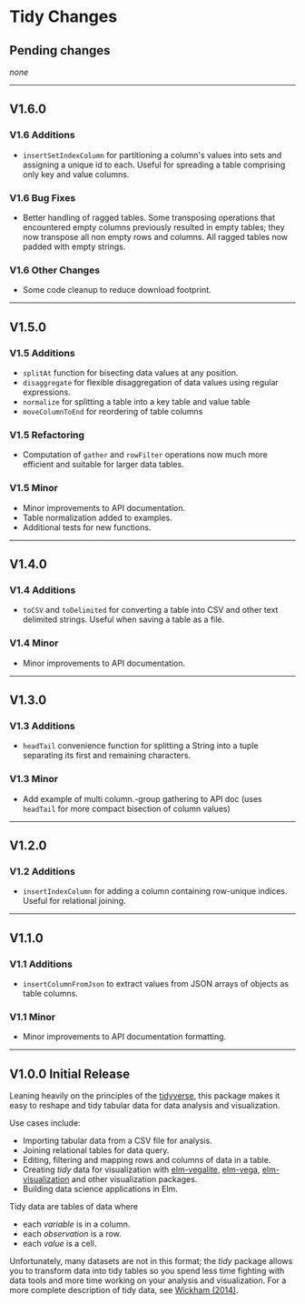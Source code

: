 # Tidy Changes

## Pending changes

_none_

---

## V1.6.0

### V1.6 Additions

- `insertSetIndexColumn` for partitioning a column's values into sets and assigning a unique id to each. Useful for spreading a table comprising only key and value columns.

### V1.6 Bug Fixes

- Better handling of ragged tables. Some transposing operations that encountered empty columns previously resulted in empty tables; they now transpose all non empty rows and columns. All ragged tables now padded with empty strings.

### V1.6 Other Changes

- Some code cleanup to reduce download footprint.

---

## V1.5.0

### V1.5 Additions

- `splitAt` function for bisecting data values at any position.
- `disaggregate` for flexible disaggregation of data values using regular expressions.
- `normalize` for splitting a table into a key table and value table
- `moveColumnToEnd` for reordering of table columns

### V1.5 Refactoring

- Computation of `gather` and `rowFilter` operations now much more efficient and suitable for larger data tables.

### V1.5 Minor

- Minor improvements to API documentation.
- Table normalization added to examples.
- Additional tests for new functions.

---

## V1.4.0

### V1.4 Additions

- `toCSV` and `toDelimited` for converting a table into CSV and other text delimited strings. Useful when saving a table as a file.

### V1.4 Minor

- Minor improvements to API documentation.

---

## V1.3.0

### V1.3 Additions

- `headTail` convenience function for splitting a String into a tuple separating its first and remaining characters.

### V1.3 Minor

- Add example of multi column.-group gathering to API doc (uses `headTail` for more compact bisection of column values)

---

## V1.2.0

### V1.2 Additions

- `insertIndexColumn` for adding a column containing row-unique indices. Useful for relational joining.

---

## V1.1.0

### V1.1 Additions

- `insertColumnFromJson` to extract values from JSON arrays of objects as table columns.

### V1.1 Minor

- Minor improvements to API documentation formatting.

---

## V1.0.0 Initial Release

Leaning heavily on the principles of the [tidyverse](https://www.tidyverse.org), this package makes it easy to reshape and tidy tabular data for data analysis and visualization.

Use cases include:

- Importing tabular data from a CSV file for analysis.
- Joining relational tables for data query.
- Editing, filtering and mapping rows and columns of data in a table.
- Creating _tidy_ data for visualization with [elm-vegalite](https://package.elm-lang.org/packages/gicentre/elm-vegalite/latest/), [elm-vega](https://package.elm-lang.org/packages/gicentre/elm-vega/latest/), [elm-visualization](https://package.elm-lang.org/packages/gampleman/elm-visualization/latest) and other visualization packages.
- Building data science applications in Elm.

Tidy data are tables of data where

- each _variable_ is in a column.
- each _observation_ is a row.
- each _value_ is a cell.

Unfortunately, many datasets are not in this format; the _tidy_ package allows you to transform data into tidy tables so you spend less time fighting with data tools and more time working on your analysis and visualization. For a more complete description of tidy data, see [Wickham (2014)](https://www.jstatsoft.org/index.php/jss/article/view/v059i10/v59i10.pdf).
